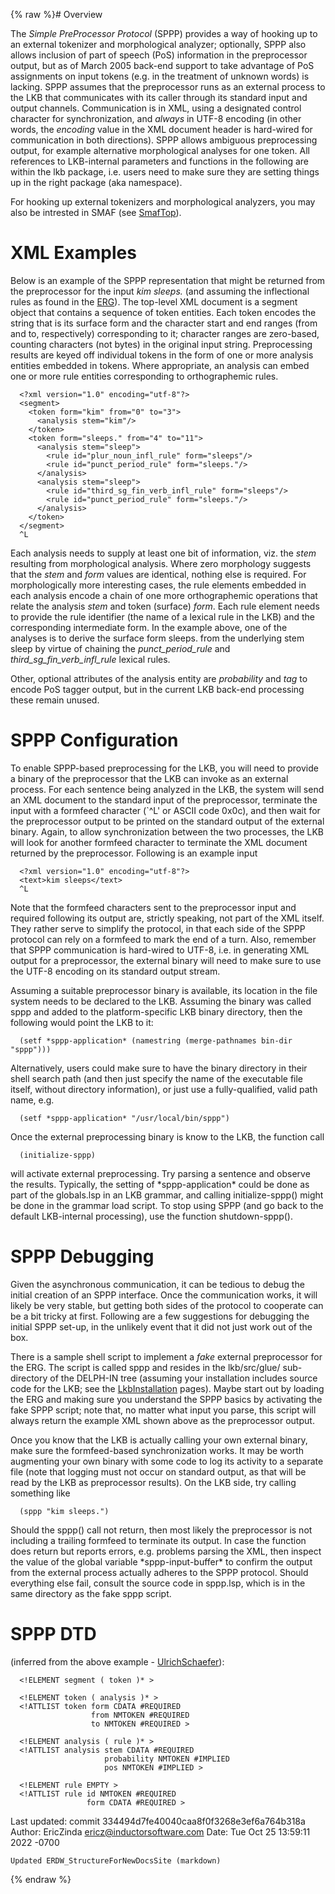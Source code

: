 {% raw %}# Overview

The *Simple PreProcessor Protocol* (SPPP) provides a way of hooking up
to an external tokenizer and morphological analyzer; optionally, SPPP
also allows inclusion of part of speech (PoS) information in the
preprocessor output, but as of March 2005 back-end support to take
advantage of PoS assignments on input tokens (e.g. in the treatment of
unknown words) is lacking. SPPP assumes that the preprocessor runs as an
external process to the LKB that communicates with its caller through
its standard input and output channels. Communication is in XML, using a
designated control character for synchronization, and *always* in UTF-8
encoding (in other words, the *encoding* value in the XML document
header is hard-wired for communication in both directions). SPPP allows
ambiguous preprocessing output, for example alternative morphological
analyses for one token. All references to LKB-internal parameters and
functions in the following are within the lkb package, i.e. users need
to make sure they are setting things up in the right package (aka
namespace).

For hooking up external tokenizers and morphological analyzers, you may
also be intrested in SMAF (see [SmafTop](../SmafTop)).

# XML Examples

Below is an example of the SPPP representation that might be returned
from the preprocessor for the input *kim sleeps.* (and assuming the
inflectional rules as found in the [ERG](http://www.delph-in.net/erg/)).
The top-level XML document is a segment object that contains a sequence
of token entities. Each token encodes the string that is its surface
form and the character start and end ranges (from and to, respectively)
corresponding to it; character ranges are zero-based, counting
characters (not bytes) in the original input string. Preprocessing
results are keyed off individual tokens in the form of one or more
analysis entities embedded in tokens. Where appropriate, an analysis can
embed one or more rule entities corresponding to orthographemic rules.

      <?xml version="1.0" encoding="utf-8"?>
      <segment>
        <token form="kim" from="0" to="3">
          <analysis stem="kim"/>
        </token>
        <token form="sleeps." from="4" to="11">
          <analysis stem="sleep">
            <rule id="plur_noun_infl_rule" form="sleeps"/>
            <rule id="punct_period_rule" form="sleeps."/>
          </analysis>
          <analysis stem="sleep">
            <rule id="third_sg_fin_verb_infl_rule" form="sleeps"/>
            <rule id="punct_period_rule" form="sleeps."/>
          </analysis>
        </token>
      </segment>
      ^L

Each analysis needs to supply at least one bit of information, viz. the
*stem* resulting from morphological analysis. Where zero morphology
suggests that the *stem* and *form* values are identical, nothing else
is required. For morphologically more interesting cases, the rule
elements embedded in each analysis encode a chain of one more
orthographemic operations that relate the analysis *stem* and token
(surface) *form*. Each rule element needs to provide the rule identifier
(the name of a lexical rule in the LKB) and the corresponding
intermediate form. In the example above, one of the analyses is to
derive the surface form sleeps. from the underlying stem sleep by virtue
of chaining the *punct\_period\_rule* and
*third\_sg\_fin\_verb\_infl\_rule* lexical rules.

Other, optional attributes of the analysis entity are *probability* and
*tag* to encode PoS tagger output, but in the current LKB back-end
processing these remain unused.

# SPPP Configuration

To enable SPPP-based preprocessing for the LKB, you will need to provide
a binary of the preprocessor that the LKB can invoke as an external
process. For each sentence being analyzed in the LKB, the system will
send an XML document to the standard input of the preprocessor,
terminate the input with a formfeed character (\`^L' or ASCII code
0x0c), and then wait for the preprocessor output to be printed on the
standard output of the external binary. Again, to allow synchronization
between the two processes, the LKB will look for another formfeed
character to terminate the XML document returned by the preprocessor.
Following is an example input

      <?xml version="1.0" encoding="utf-8"?>
      <text>kim sleeps</text>
      ^L

Note that the formfeed characters sent to the preprocessor input and
required following its output are, strictly speaking, not part of the
XML itself. They rather serve to simplify the protocol, in that each
side of the SPPP protocol can rely on a formfeed to mark the end of a
turn. Also, remember that SPPP communication is hard-wired to UTF-8,
i.e. in generating XML output for a preprocessor, the external binary
will need to make sure to use the UTF-8 encoding on its standard output
stream.

Assuming a suitable preprocessor binary is available, its location in
the file system needs to be declared to the LKB. Assuming the binary was
called sppp and added to the platform-specific LKB binary directory,
then the following would point the LKB to it:

      (setf *sppp-application* (namestring (merge-pathnames bin-dir "sppp")))

Alternatively, users could make sure to have the binary directory in
their shell search path (and then just specify the name of the
executable file itself, without directory information), or just use a
fully-qualified, valid path name, e.g.

      (setf *sppp-application* "/usr/local/bin/sppp")

Once the external preprocessing binary is know to the LKB, the function
call

      (initialize-sppp)

will activate external preprocessing. Try parsing a sentence and observe
the results. Typically, the setting of \*sppp-application\* could be
done as part of the globals.lsp in an LKB grammar, and calling
initialize-sppp() might be done in the grammar load script. To stop
using SPPP (and go back to the default LKB-internal processing), use the
function shutdown-sppp().

# SPPP Debugging

Given the asynchronous communication, it can be tedious to debug the
initial creation of an SPPP interface. Once the communication works, it
will likely be very stable, but getting both sides of the protocol to
cooperate can be a bit tricky at first. Following are a few suggestions
for debugging the initial SPPP set-up, in the unlikely event that it did
not just work out of the box.

There is a sample shell script to implement a *fake* external
preprocessor for the ERG. The script is called sppp and resides in the
lkb/src/glue/ sub-directory of the DELPH-IN tree (assuming your
installation includes source code for the LKB; see the
[LkbInstallation](../LkbInstallation) pages). Maybe start out by loading
the ERG and making sure you understand the SPPP basics by activating the
fake SPPP script; note that, no matter what input you parse, this script
will always return the example XML shown above as the preprocessor
output.

Once you know that the LKB is actually calling your own external binary,
make sure the formfeed-based synchronization works. It may be worth
augmenting your own binary with some code to log its activity to a
separate file (note that logging must not occur on standard output, as
that will be read by the LKB as preprocessor results). On the LKB side,
try calling something like

      (sppp "kim sleeps.")

Should the sppp() call not return, then most likely the preprocessor is
not including a trailing formfeed to terminate its output. In case the
function does return but reports errors, e.g. problems parsing the XML,
then inspect the value of the global variable \*sppp-input-buffer\* to
confirm the output from the external process actually adheres to the
SPPP protocol. Should everything else fail, consult the source code in
sppp.lsp, which is in the same directory as the fake sppp script.

# SPPP DTD

(inferred from the above example - [UlrichSchaefer](../UlrichSchaefer)):

      <!ELEMENT segment ( token )* >
    
      <!ELEMENT token ( analysis )* >
      <!ATTLIST token form CDATA #REQUIRED 
                      from NMTOKEN #REQUIRED
                      to NMTOKEN #REQUIRED >
    
      <!ELEMENT analysis ( rule )* >
      <!ATTLIST analysis stem CDATA #REQUIRED
                         probability NMTOKEN #IMPLIED
                         pos NMTOKEN #IMPLIED >
                
      <!ELEMENT rule EMPTY >
      <!ATTLIST rule id NMTOKEN #REQUIRED
                     form CDATA #REQUIRED >

Last updated: commit 334494d7fe40040caa8f0f3268e3ef6a764b318a
Author: EricZinda <ericz@inductorsoftware.com>
Date:   Tue Oct 25 13:59:11 2022 -0700

    Updated ERDW_StructureForNewDocsSite (markdown)
{% endraw %}